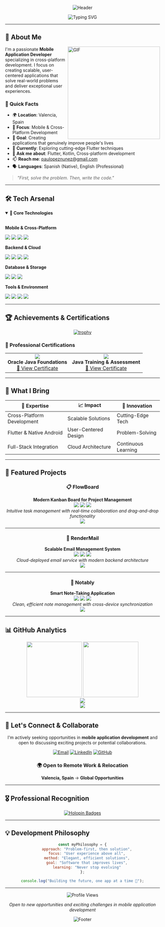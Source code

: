 <div align="center">

![Header](https://capsule-render.vercel.app/api?type=waving&color=0:667eea,100:764ba2&height=200&section=header&text=Hi,%20I'm%20Pau&fontSize=40&fontColor=fff&animation=fadeIn&fontAlignY=38&desc=Mobile%20Application%20Developer%20%7C%20Cross-Platform%20Solutions&descAlignY=51&descAlign=62)

<div align="center">
  <img src="https://readme-typing-svg.herokuapp.com?font=Fira+Code&size=22&duration=3000&pause=1000&color=667EEA&center=true&vCenter=true&width=500&lines=Flutter+%26+Cross-Platform+Expert;Building+Solutions+That+Matter;Problem+Solver+%7C+Code+Creator;Always+Learning+New+Tech" alt="Typing SVG" />
</div>

</div>

---

## 🚀 About Me

<img align="right" alt="GIF" src="https://raw.githubusercontent.com/rahuldkjain/rahuldkjain/main/img/developer.gif" width="300px" />

I'm a passionate **Mobile Application Developer** specializing in cross-platform development. I focus on creating scalable, user-centered applications that solve real-world problems and deliver exceptional user experiences.

### 📍 Quick Facts
- 🌍 **Location**: Valencia, Spain
- 💼 **Focus**: Mobile & Cross-Platform Development
- 🎯 **Goal**: Creating applications that genuinely improve people's lives
- 🌱 **Currently**: Exploring cutting-edge Flutter techniques
- 💬 **Ask me about**: Flutter, Kotlin, Cross-platform development
- 📫 **Reach me**: paulopeznunez@gmail.com
- 🗣️ **Languages**: Spanish (Native), English (Professional)

> *"First, solve the problem. Then, write the code."*

---

## 🛠️ Tech Arsenal

<details open>
<summary><b>🎯 Core Technologies</b></summary>
<br>

**Mobile & Cross-Platform**
<p>
  <img src="https://img.shields.io/badge/Flutter-02569B?style=for-the-badge&logo=flutter&logoColor=white" />
  <img src="https://img.shields.io/badge/Kotlin-0095D5?style=for-the-badge&logo=kotlin&logoColor=white" />
  <img src="https://img.shields.io/badge/Java-ED8B00?style=for-the-badge&logo=java&logoColor=white" />
  <img src="https://img.shields.io/badge/Dart-0175C2?style=for-the-badge&logo=dart&logoColor=white" />
</p>

**Backend & Cloud**
<p>
  <img src="https://img.shields.io/badge/Python-3670A0?style=for-the-badge&logo=python&logoColor=white" />
  <img src="https://img.shields.io/badge/Node.js-339933?style=for-the-badge&logo=nodedotjs&logoColor=white" />
  <img src="https://img.shields.io/badge/AWS-232F3E?style=for-the-badge&logo=amazon-aws&logoColor=white" />
  <img src="https://img.shields.io/badge/Docker-2496ED?style=for-the-badge&logo=docker&logoColor=white" />
</p>

**Database & Storage**
<p>
  <img src="https://img.shields.io/badge/PostgreSQL-336791?style=for-the-badge&logo=postgresql&logoColor=white" />
  <img src="https://img.shields.io/badge/MySQL-4479A1?style=for-the-badge&logo=mysql&logoColor=white" />
  <img src="https://img.shields.io/badge/Firebase-FFCA28?style=for-the-badge&logo=firebase&logoColor=black" />
</p>

**Tools & Environment**
<p>
  <img src="https://img.shields.io/badge/VS_Code-007ACC?style=for-the-badge&logo=visual-studio-code&logoColor=white" />
  <img src="https://img.shields.io/badge/Git-F05032?style=for-the-badge&logo=git&logoColor=white" />
  <img src="https://img.shields.io/badge/GitHub-181717?style=for-the-badge&logo=github&logoColor=white" />
  <img src="https://img.shields.io/badge/Render-46E3B7?style=for-the-badge&logo=render&logoColor=black" />
</p>

</details>

---

## 🏆 Achievements & Certifications

<div align="center">

[![trophy](https://github-profile-trophy.vercel.app/?username=paulopnun&theme=darkhub&no-frame=false&no-bg=false&margin-w=4&column=4)](https://github.com/ryo-ma/github-profile-trophy)

</div>

### 📜 Professional Certifications

<table>
  <tr>
    <td align="center">
      <img src="https://img.shields.io/badge/Oracle-Java%20Foundations-F80000?style=for-the-badge&logo=oracle&logoColor=white" /><br>
      <b>Oracle Java Foundations</b><br>
      <a href="https://learn.oracle.com/education/html/ols4/php/decodeImg.php?file=152239">🏅 View Certificate</a>
    </td>
    <td align="center">
      <img src="https://img.shields.io/badge/Oracle-Java%20Training-F80000?style=for-the-badge&logo=oracle&logoColor=white" /><br>
      <b>Java Training & Assessment</b><br>
      <a href="https://learn.oracle.com/education/html/ols4/php/decodeImg.php?file=79726">🏅 View Certificate</a>
    </td>
  </tr>
</table>

---

## 💼 What I Bring

<div align="center">

| 🎯 **Expertise** | 📈 **Impact** | 🚀 **Innovation** |
|---|---|---|
| Cross-Platform Development | Scalable Solutions | Cutting-Edge Tech |
| Flutter & Native Android | User-Centered Design | Problem-Solving |
| Full-Stack Integration | Cloud Architecture | Continuous Learning |

</div>

---

## 🌟 Featured Projects

<div align="center">

### 📋 FlowBoard
**Modern Kanban Board for Project Management**
<br>
<img src="https://img.shields.io/badge/Flutter-02569B?style=flat-square&logo=flutter&logoColor=white" />
<img src="https://img.shields.io/badge/Dart-0175C2?style=flat-square&logo=dart&logoColor=white" />
<img src="https://img.shields.io/badge/Cross--Platform-4CAF50?style=flat-square" />
<br>
*Intuitive task management with real-time collaboration and drag-and-drop functionality*
<br>
<a href="https://github.com/PauLopNun/FlowBoard">
  <img src="https://img.shields.io/badge/View%20Project-667eea?style=for-the-badge&logo=github&logoColor=white" />
</a>

---

### 📧 RenderMail
**Scalable Email Management System**
<br>
<img src="https://img.shields.io/badge/Node.js-339933?style=flat-square&logo=nodedotjs&logoColor=white" />
<img src="https://img.shields.io/badge/Python-3670A0?style=flat-square&logo=python&logoColor=white" />
<img src="https://img.shields.io/badge/AWS-232F3E?style=flat-square&logo=amazon-aws&logoColor=white" />
<br>
*Cloud-deployed email service with modern backend architecture*
<br>
<a href="https://github.com/paulopnun/RenderMail">
  <img src="https://img.shields.io/badge/View%20Project-667eea?style=for-the-badge&logo=github&logoColor=white" />
</a>

---

### 📝 Notably
**Smart Note-Taking Application**
<br>
<img src="https://img.shields.io/badge/Mobile-4CAF50?style=flat-square" />
<img src="https://img.shields.io/badge/Productivity-FF9800?style=flat-square" />
<img src="https://img.shields.io/badge/Cross--Device-9C27B0?style=flat-square" />
<br>
*Clean, efficient note management with cross-device synchronization*
<br>
<a href="https://github.com/PauLopNun/Notably">
  <img src="https://img.shields.io/badge/View%20Project-667eea?style=for-the-badge&logo=github&logoColor=white" />
</a>

</div>

---

## 📊 GitHub Analytics

<div align="center">

<img height="180em" src="https://github-readme-stats-git-masterrstaa-rickstaa.vercel.app/api?username=paulopnun&show_icons=true&theme=tokyonight&include_all_commits=true&count_private=true&hide_border=true&bg_color=0d1117"/>
<img height="180em" src="https://github-readme-stats-git-masterrstaa-rickstaa.vercel.app/api/top-langs/?username=paulopnun&layout=compact&langs_count=8&theme=tokyonight&hide_border=true&bg_color=0d1117"/>

</div>

<div align="center">
  <img src="https://github-readme-streak-stats.herokuapp.com/?user=paulopnun&theme=tokyonight&hide_border=true&background=0d1117" />
</div>

<div align="center">
  <img src="https://github-readme-activity-graph.vercel.app/graph?username=paulopnun&theme=tokyo-night&hide_border=true&bg_color=0d1117" />
</div>

---

## 🤝 Let's Connect & Collaborate

<div align="center">

I'm actively seeking opportunities in **mobile application development** and open to discussing exciting projects or potential collaborations.

[![Email](https://img.shields.io/badge/Email-D14836?style=for-the-badge&logo=gmail&logoColor=white)](mailto:paulopeznunez@gmail.com)
[![LinkedIn](https://img.shields.io/badge/LinkedIn-0077B5?style=for-the-badge&logo=linkedin&logoColor=white)](https://www.linkedin.com/in/paulopnun)
[![GitHub](https://img.shields.io/badge/GitHub-100000?style=for-the-badge&logo=github&logoColor=white)](https://github.com/paulopnun)

### 🌍 Open to Remote Work & Relocation
**Valencia, Spain** → **Global Opportunities**

</div>

---

## 🎖️ Professional Recognition

<div align="center">

[![Holopin Badges](https://holopin.me/paulopnun)](https://holopin.io/@paulopnun)

</div>

---

## 💡 Development Philosophy

<div align="center">

```javascript
const myPhilosophy = {
    approach: "Problem-first, then solution",
    focus: "User experience above all",
    method: "Elegant, efficient solutions",
    goal: "Software that improves lives",
    learning: "Never stop evolving"
};

console.log("Building the future, one app at a time 🚀");
```

</div>

---

<div align="center">

![Profile Views](https://komarev.com/ghpvc/?username=paulopnun&color=667eea&style=for-the-badge&label=Profile+Views)

*Open to new opportunities and exciting challenges in mobile application development*

![Footer](https://capsule-render.vercel.app/api?type=waving&color=0:667eea,100:764ba2&height=100&section=footer)

</div>
